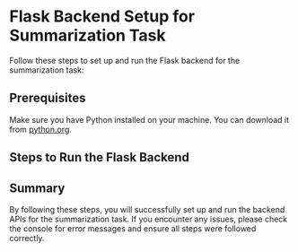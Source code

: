 

# Flask Backend Setup for Summarization Task

Follow these steps to set up and run the Flask backend for the summarization task:

## Prerequisites

Make sure you have Python installed on your machine. You can download it from [python.org](https://www.python.org/downloads/).

## Steps to Run the Flask Backend

## Summary

By following these steps, you will successfully set up and run the backend APIs for the summarization task. If you encounter any issues, please check the console for error messages and ensure all steps were followed correctly.

